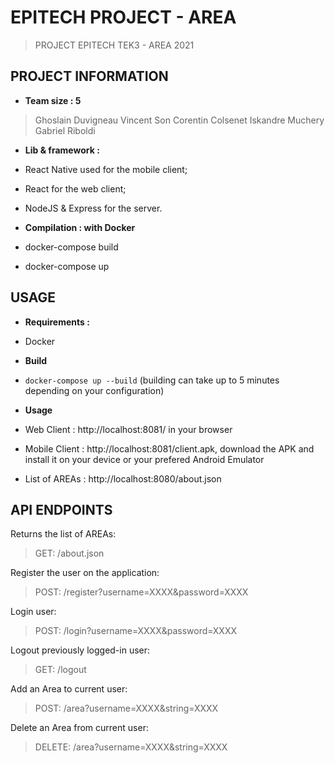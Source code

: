 # EPITECH PROJECT - AREA

>PROJECT EPITECH TEK3 - AREA 2021

## PROJECT INFORMATION

- **Team size : 5**
> Ghoslain Duvigneau
> Vincent Son
> Corentin Colsenet
> Iskandre Muchery
> Gabriel Riboldi

- **Lib & framework :**
- React Native used for the mobile client;
- React for the web client;
- NodeJS & Express for the server.

- **Compilation : with Docker**
- docker-compose build
- docker-compose up

## USAGE

- **Requirements :**
- Docker

- **Build**
- ``docker-compose up --build`` (building can take up to 5 minutes depending on your configuration)

- **Usage**
- Web Client : http://localhost:8081/ in your browser
- Mobile Client : http://localhost:8081/client.apk, download the APK and install it on your device or your prefered Android Emulator
- List of AREAs : http://localhost:8080/about.json

## API ENDPOINTS

  Returns the list of AREAs:
   > GET: /about.json

  Register the user on the application:
   > POST: /register?username=XXXX&password=XXXX

  Login user:
   > POST: /login?username=XXXX&password=XXXX

  Logout previously logged-in user:
   > GET: /logout

  Add an Area to current user:
   > POST: /area?username=XXXX&string=XXXX    

  Delete an Area from current user:
   > DELETE: /area?username=XXXX&string=XXXX

